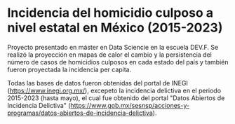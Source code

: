 # Incidencia del homicidio culposo a nivel estatal en México (2015-2023)
 Proyecto presentado en máster en Data Sciencie en la escuela DEV.F. Se realizó la proyección en mapas de calor el cambio y la persistencia del número de casos de homicidios culposos en cada estado del país y también fueron proyectada la incidencia per capita.

Todas las bases de datos fueron obtenidas del portal de INEGI (https://www.inegi.org.mx/), excepeto la incidencia delictiva en el periodo 2015-2023 (hasta mayo), el cual fue obtenido del portal "Datos Abiertos de Incidencia Delictiva" (https://www.gob.mx/sesnsp/acciones-y-programas/datos-abiertos-de-incidencia-delictiva).

